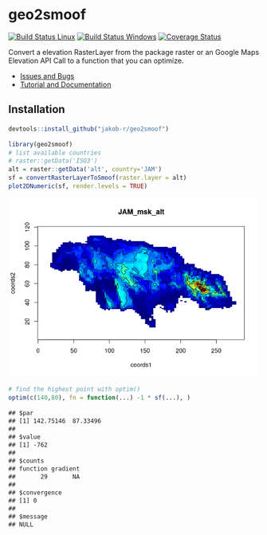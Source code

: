 
geo2smoof
=========

[![Build Status Linux](https://travis-ci.org/jakob-r/geo2smoof.svg?branch=master)](https://travis-ci.org/jakob-r/geo2smoof) [![Build Status Windows](https://ci.appveyor.com/api/projects/status/gpgwbr4ac5lnp0jl?svg=true)](https://ci.appveyor.com/project/jakob-r/geo2smoof) [![Coverage Status](https://coveralls.io/repos/github/jakob-r/geo2smoof/badge.svg?branch=master)](https://coveralls.io/github/jakob-r/geo2smoof?branch=master)

Convert a elevation RasterLayer from the package raster or an Google Maps Elevation API Call to a function that you can optimize.

-   [Issues and Bugs](https://github.com/jakob-r/geo2smoof/issues)
-   [Tutorial and Documentation](https://jakob-r.github.io/geo2smoof)

Installation
------------

``` r
devtools::install_github("jakob-r/geo2smoof")
```

``` r
library(geo2smoof)
# list available countries
# raster::getData('ISO3')
alt = raster::getData('alt', country='JAM')
sf = convertRasterLayerToSmoof(raster.layer = alt)
plot2DNumeric(sf, render.levels = TRUE)
```

![](README_files/figure-markdown_github-ascii_identifiers/unnamed-chunk-2-1.png)

``` r
# find the highest point with optim()
optim(c(140,80), fn = function(...) -1 * sf(...), )
```

    ## $par
    ## [1] 142.75146  87.33496
    ## 
    ## $value
    ## [1] -762
    ## 
    ## $counts
    ## function gradient 
    ##       29       NA 
    ## 
    ## $convergence
    ## [1] 0
    ## 
    ## $message
    ## NULL
